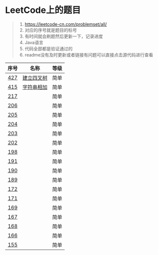 # LeetCode上的题目

> 1. https://leetcode-cn.com/problemset/all/ 
> 2. 对应的序号就是题目的标号
> 3. 有时间就会刷题然后更新一下，记录进度
> 4. Java语言
> 5. 代码全部都是验证通过的
> 6. readme没有及时更新或者链接有问题可以直接点击源代码进行查看


序号|名称|等级
:-:|:-:|:-:
[427][427] | [建立四叉树][427] |简单
[415][415] | [字符串相加][415] |简单
[217][217]||简单
[206][206]| |简单
[205][205]| |简单
[204][204]| |简单
[203][203]| |简单
[202][202]| |简单
[198][198]| |简单
[191][191]| |简单
[190][190]| |简单
[189][189]| |简单
[172][172]| |简单
[171][171]| |简单
[169][169]| |简单
[167][167]| |简单
[168][168]| |简单
[166][166]| |简单
[155][155]| |简单


[155]:https://gitlab.com/ZoharAndroid/leetcode/blob/master/_155.java 
[166]:https://gitlab.com/ZoharAndroid/leetcode/blob/master/_166.java
[168]:https://gitlab.com/ZoharAndroid/leetcode/blob/master/_168.java
[167]:https://gitlab.com/ZoharAndroid/leetcode/blob/master/_167.java
[169]:https://gitlab.com/ZoharAndroid/leetcode/blob/master/_169.java
[171]:https://gitlab.com/ZoharAndroid/leetcode/blob/master/_171.java
[172]:https://gitlab.com/ZoharAndroid/leetcode/blob/master/_172.java
[189]:https://gitlab.com/ZoharAndroid/leetcode/blob/master/_189.java
[190]:https://gitlab.com/ZoharAndroid/leetcode/blob/master/_190.java
[191]:https://gitlab.com/ZoharAndroid/leetcode/blob/master/_191.java
[198]:https://gitlab.com/ZoharAndroid/leetcode/blob/master/_198.java
[202]:https://gitlab.com/ZoharAndroid/leetcode/blob/master/_202.java
[203]:https://gitlab.com/ZoharAndroid/leetcode/blob/master/_203.java
[204]:https://gitlab.com/ZoharAndroid/leetcode/blob/master/_204.java
[205]:https://gitlab.com/ZoharAndroid/leetcode/blob/master/_205.java
[206]:https://gitlab.com/ZoharAndroid/leetcode/blob/master/_206.java
[217]:https://gitlab.com/ZoharAndroid/leetcode/blob/master/_217.java
[415]:https://gitlab.com/ZoharAndroid/leetcode/blob/master/_415.java
[427]:https://gitlab.com/ZoharAndroid/leetcode/blob/master/_427.java



